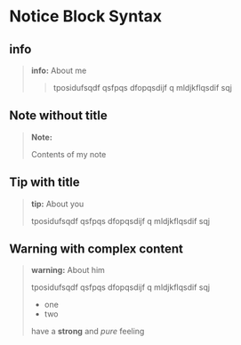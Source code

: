 # Notice Block Syntax 

## info

> **info:** About me
> 
>> tposidufsqdf qsfpqs dfopqsdijf q
>>  mldjkflqsdif sqj
>

## Note without title

> **Note:**
>
> Contents of my note
>

## Tip with title

> **tip:** About you
> 
> tposidufsqdf qsfpqs dfopqsdijf q
>  mldjkflqsdif sqj
>

## Warning with complex content

> **warning:** About him
> 
> tposidufsqdf qsfpqs dfopqsdijf q
>  mldjkflqsdif sqj
>
> - one
> - two
> 
> have a **strong** and _pure_ feeling

